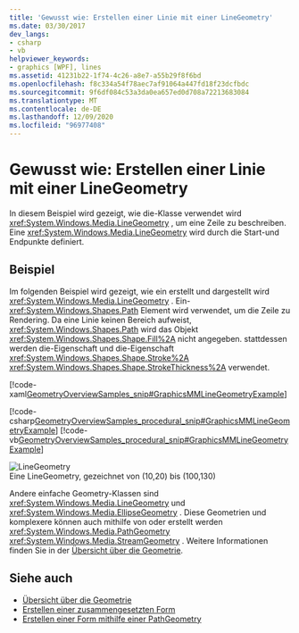 ```yaml
---
title: 'Gewusst wie: Erstellen einer Linie mit einer LineGeometry'
ms.date: 03/30/2017
dev_langs:
- csharp
- vb
helpviewer_keywords:
- graphics [WPF], lines
ms.assetid: 41231b22-1f74-4c26-a8e7-a55b29f8f6bd
ms.openlocfilehash: f8c334a54f78aec7af91064a447fd18f23dcfbdc
ms.sourcegitcommit: 9f6df084c53a3da0ea657ed0d708a72213683084
ms.translationtype: MT
ms.contentlocale: de-DE
ms.lasthandoff: 12/09/2020
ms.locfileid: "96977408"
---
```

# <a name="how-to-create-a-line-using-a-linegeometry"></a>Gewusst wie: Erstellen einer Linie mit einer LineGeometry
In diesem Beispiel wird gezeigt, wie die-Klasse verwendet wird <xref:System.Windows.Media.LineGeometry> , um eine Zeile zu beschreiben. Eine <xref:System.Windows.Media.LineGeometry> wird durch die Start-und Endpunkte definiert.  
  
## <a name="example"></a>Beispiel  
 Im folgenden Beispiel wird gezeigt, wie ein erstellt und dargestellt wird <xref:System.Windows.Media.LineGeometry> .  Ein- <xref:System.Windows.Shapes.Path> Element wird verwendet, um die Zeile zu Rendering.  Da eine Linie keinen Bereich aufweist, <xref:System.Windows.Shapes.Path> wird das Objekt <xref:System.Windows.Shapes.Shape.Fill%2A> nicht angegeben. stattdessen werden die-Eigenschaft und die-Eigenschaft <xref:System.Windows.Shapes.Shape.Stroke%2A> <xref:System.Windows.Shapes.Shape.StrokeThickness%2A> verwendet.  
  
 [!code-xaml[GeometryOverviewSamples_snip#GraphicsMMLineGeometryExample](~/samples/snippets/csharp/VS_Snippets_Wpf/GeometryOverviewSamples_snip/CS/GeometryExamples.xaml#graphicsmmlinegeometryexample)]  
  
 [!code-csharp[GeometryOverviewSamples_procedural_snip#GraphicsMMLineGeometryExample](~/samples/snippets/csharp/VS_Snippets_Wpf/GeometryOverviewSamples_procedural_snip/CSharp/GeometryExamples.cs#graphicsmmlinegeometryexample)]
 [!code-vb[GeometryOverviewSamples_procedural_snip#GraphicsMMLineGeometryExample](~/samples/snippets/visualbasic/VS_Snippets_Wpf/GeometryOverviewSamples_procedural_snip/visualbasic/geometryexamples.vb#graphicsmmlinegeometryexample)]  
  
 ![LineGeometry](./media/graphicsmm-line.gif "graphicsmm_line")  
Eine LineGeometry, gezeichnet von (10,20) bis (100,130)  
  
 Andere einfache Geometry-Klassen sind <xref:System.Windows.Media.LineGeometry> und <xref:System.Windows.Media.EllipseGeometry> . Diese Geometrien und komplexere können auch mithilfe von oder erstellt werden <xref:System.Windows.Media.PathGeometry> <xref:System.Windows.Media.StreamGeometry> . Weitere Informationen finden Sie in der [Übersicht über die Geometrie](geometry-overview.md).  
  
## <a name="see-also"></a>Siehe auch

- [Übersicht über die Geometrie](geometry-overview.md)
- [Erstellen einer zusammengesetzten Form](how-to-create-a-composite-shape.md)
- [Erstellen einer Form mithilfe einer PathGeometry](how-to-create-a-shape-by-using-a-pathgeometry.md)
